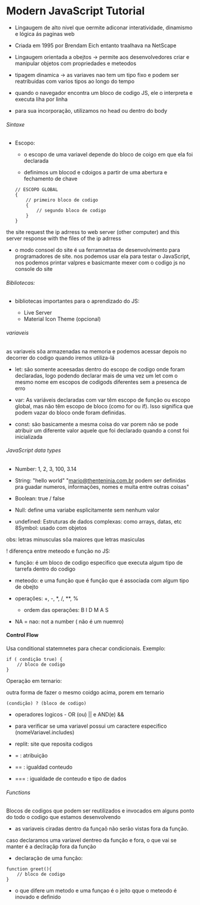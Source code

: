 # Modern JavaScript Tutorial

* Lingaugem de alto nivel que oermite adiconar interatividade, dinamismo e lógica ás paginas web

* Criada em 1995 por Brendam Eich entanto traalhava na NetScape

* Lingaugem orientada a obejtos -> permite aos desenvolvedores criar e manipular objetos com propriedades e meteodos

* tipagem dinamica -> as variaves nao tem um tipo fixo e podem ser reatribuidas com varios tipos ao longo do tempo

* quando o navegador encontra um bloco de codigo JS, ele o interpreta e executa liha por linha

* para sua incorporação, utilizamos <script></script> no head ou dentro do body

###### Sintaxe

* Escopo: 
    * o escopo de uma variavel depende do bloco de coigo em que ela foi declarada

    * definimos um blocod e cdoigos a partir de uma abertura e fechamento de chave

    ```
    // ESCOPO GLOBAL
    {
        // primeiro bloco de codigo
        {
            // segundo bloco de codigo
        }
    }
    ```

the site request the ip adrress to web server (other computer) and this server response with the files of the ip adrress

 * o modo consoel do site é ua  ferramnetaa de desenvolvimento para programadores de site. nos podemos usar ela para testar o JavaScript, nos podemos printar valpres e basicmante mexer com o codigo js no console do site

###### Bibliotecas:

- bibliotecas importantes para o aprendizado do JS: 

  * Live Server
  * Material Icon Theme (opcional)

###### variaveis

as variaveis sõa armazenadas na memoria e podemos acessar depois no decorrer do codigo quando iremos utiliza-lá

* let: são somente aceesadas dentro do escopo de codigo onde foram declaradas, logo podendo declarar mais de uma vez um let com o mesmo nome em escopos de codigods diferentes sem a presenca de erro

* var: As variáveis declaradas com var têm escopo de função ou escopo global, mas não têm escopo de bloco (como for ou if). Isso significa que podem vazar do bloco onde foram definidas.

* const: são basicamente a mesma coisa do var porem não se pode atribuir um diferente valor aquele que foi declarado quando a const foi inicializada

###### JavaScript data types

* Number: 1, 2, 3, 100, 3.14

* String: "hello world" "mario@thenteninja.com.br podem ser definidas pra guadar numeros, informações, nomes e muita entre outras coisas"

* Boolean: true / false

* Null: define uma variabe esplicitamente sem nenhum valor
* undefined: Estruturas de dados complexas: como arrays, datas, etc
8Symbol: usado com objetos

obs: 
letras minusculas sõa maiores que letras masiculas

 ! diferença entre meteodo e função no JS:

 * função: é um bloco de codigo especifico que executa algum tipo de tarrefa dentro do codigo

 * meteodo: e uma função que é função que é associada com algum tipo de obejto

* operações:  +, -, *, /, **, % 

    *  ordem das operações: B I D M A S

- NA = nao: not a number ( não é um nuemro)

#### Control Flow

Usa conditional statemnetes para checar condicionais. Exemplo:

```
if ( condição true) {
    // bloco de codigo
}
```

Operação em ternario:

outra forma de fazer o mesmo coidgo acima, porem em ternario

```
(condição) ? (bloco de codigo)
```

* operadores logicos - OR (ou) || e AND(e) &&

* para verificar se uma variavel possui um caractere especifico (nomeVariavel.includes)

* replit: site que reposita codigos

* = : atribuição

* == : igualdad conteudo

 * === : igualdade de conteudo e tipo de dados

 ###### Functions

 Blocos de codigos que podem ser reutilizados e invocados em alguns ponto do todo o codigo que estamos desenvolvendo

* as variaveis ciradas dentro da funçaõ não serão vistas fora da função.

caso declaramos uma variavel dentreo da função e fora, o que vai se manter é a declraçãp fora da função

* declaração de uma função:

```
function greet(){
    // bloco de codigo
}
```

 * o que difere um metodo e uma funçao é o jeito qque o meteodo é inovado e definido


